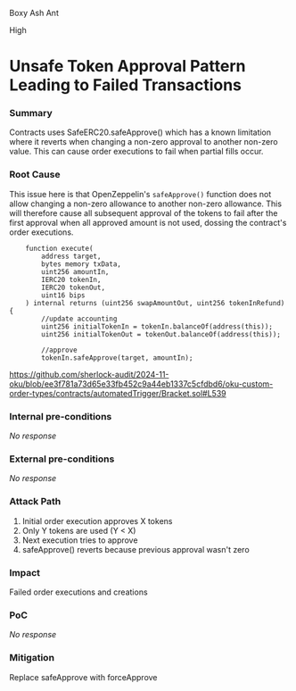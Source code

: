 Boxy Ash Ant

High

# Unsafe Token Approval Pattern Leading to Failed Transactions

### Summary

Contracts uses SafeERC20.safeApprove() which has a known limitation where it reverts when changing a non-zero approval to another non-zero value. This can cause order executions to fail when partial fills occur.

### Root Cause

This issue here is that OpenZeppelin's `safeApprove()` function does not allow changing a non-zero allowance to another non-zero allowance. This will therefore cause all subsequent approval of the tokens to fail after the first approval when all approved amount is not used, dossing the contract's order executions.

```solidity
    function execute(
        address target,
        bytes memory txData,
        uint256 amountIn,
        IERC20 tokenIn,
        IERC20 tokenOut,
        uint16 bips
    ) internal returns (uint256 swapAmountOut, uint256 tokenInRefund) {
        //update accounting
        uint256 initialTokenIn = tokenIn.balanceOf(address(this));
        uint256 initialTokenOut = tokenOut.balanceOf(address(this));

        //approve
        tokenIn.safeApprove(target, amountIn);
```
https://github.com/sherlock-audit/2024-11-oku/blob/ee3f781a73d65e33fb452c9a44eb1337c5cfdbd6/oku-custom-order-types/contracts/automatedTrigger/Bracket.sol#L539

### Internal pre-conditions

_No response_

### External pre-conditions

_No response_

### Attack Path

1. Initial order execution approves X tokens
2. Only Y tokens are used (Y < X)
3. Next execution tries to approve 
4. safeApprove() reverts because previous approval wasn't zero


### Impact

Failed order executions and creations

### PoC

_No response_

### Mitigation

Replace safeApprove with forceApprove